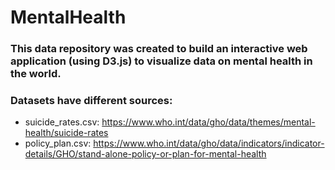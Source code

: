# MentalHealth

### This data repository was created to build an interactive web application (using D3.js) to visualize data on mental health in the world.
### Datasets have different sources: 
- suicide_rates.csv: https://www.who.int/data/gho/data/themes/mental-health/suicide-rates
- policy_plan.csv: https://www.who.int/data/gho/data/indicators/indicator-details/GHO/stand-alone-policy-or-plan-for-mental-health


